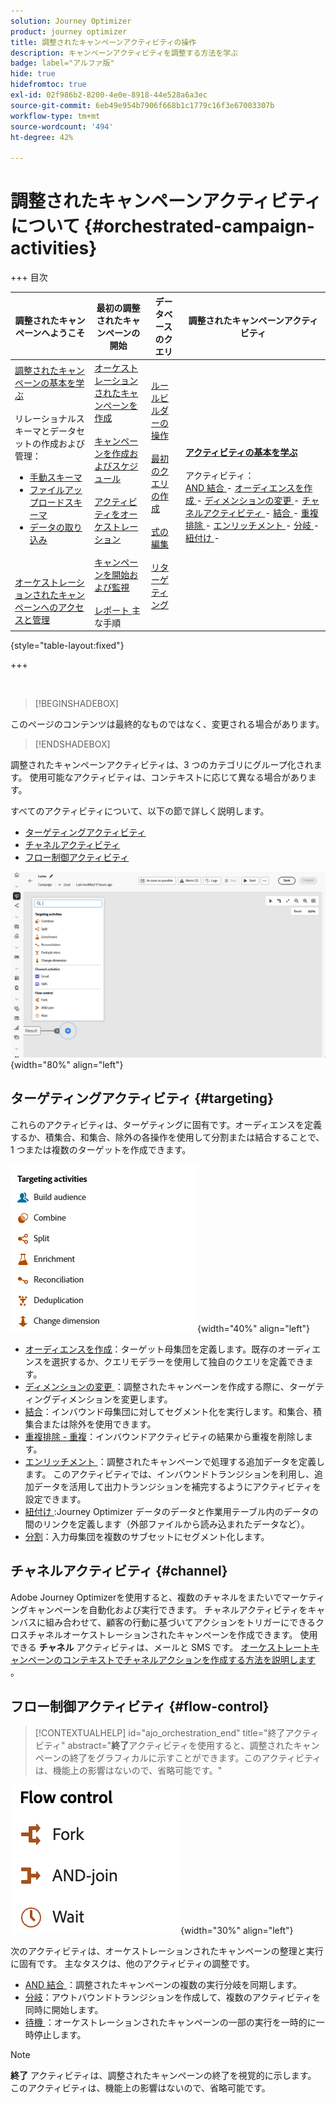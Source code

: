 ```yaml
---
solution: Journey Optimizer
product: journey optimizer
title: 調整されたキャンペーンアクティビティの操作
description: キャンペーンアクティビティを調整する方法を学ぶ
badge: label="アルファ版"
hide: true
hidefromtoc: true
exl-id: 02f986b2-8200-4e0e-8918-44e528a6a3ec
source-git-commit: 6eb49e954b7906f668b1c1779c16f3e67003307b
workflow-type: tm+mt
source-wordcount: '494'
ht-degree: 42%

---
```


# 調整されたキャンペーンアクティビティについて {#orchestrated-campaign-activities}


+++ 目次

| 調整されたキャンペーンへようこそ | 最初の調整されたキャンペーンの開始 | データベースのクエリ | 調整されたキャンペーンアクティビティ |
|---|---|---|---|
| [ 調整されたキャンペーンの基本を学ぶ ](../gs-orchestrated-campaigns.md)<br/><br/> リレーショナルスキーマとデータセットの作成および管理：</br> <ul><li>[ 手動スキーマ ](../manual-schema.md)</li><li>[ ファイルアップロードスキーマ ](../file-upload-schema.md)</li><li>[ データの取り込み ](../ingest-data.md)</li></ul><br/><br/>[ オーケストレーションされたキャンペーンへのアクセスと管理 ](../access-manage-orchestrated-campaigns.md) | [ オーケストレーションされたキャンペーンを作成 ](../gs-campaign-creation.md)<br/><br/>[ キャンペーンを作成およびスケジュール ](../create-orchestrated-campaign.md)<br/><br/>[ アクティビティをオーケストレーション ](../orchestrate-activities.md)<br/><br/>[ キャンペーンを開始および監視 ](../start-monitor-campaigns.md)<br/><br/>[ レポート ](../reporting-campaigns.md) 主な手順 | [ ルールビルダーの操作 ](../orchestrated-rule-builder.md)<br/><br/>[ 最初のクエリの作成 ](../build-query.md)<br/><br/>[ 式の編集 ](../edit-expressions.md)<br/><br/>[ リターゲティング ](../retarget.md) | <b>[ アクティビティの基本を学ぶ ](about-activities.md)</b><br/><br/> アクティビティ：<br/>[AND 結合 ](and-join.md) - [ オーディエンスを作成 ](build-audience.md) - [ ディメンションの変更 ](change-dimension.md) - [ チャネルアクティビティ ](channels.md) - [ 結合 ](combine.md) - [ 重複排除 ](deduplication.md) - [ エンリッチメント ](enrichment.md) - [ 分岐 ](fork.md) - [ 紐付け ](reconciliation.md) [ ](save-audience.md) [ ](split.md) [ ](wait.md) - |

{style="table-layout:fixed"}

+++

<br/>

>[!BEGINSHADEBOX]

このページのコンテンツは最終的なものではなく、変更される場合があります。

>[!ENDSHADEBOX]

調整されたキャンペーンアクティビティは、3 つのカテゴリにグループ化されます。 使用可能なアクティビティは、コンテキストに応じて異なる場合があります。

すべてのアクティビティについて、以下の節で詳しく説明します。

* [ターゲティングアクティビティ](#targeting)
* [チャネルアクティビティ](#channel)
* [フロー制御アクティビティ](#flow-control)

![ キャンバスで使用可能なアクティビティのリスト ](../assets/orchestrated-activities.png){width="80%" align="left"}

## ターゲティングアクティビティ {#targeting}

これらのアクティビティは、ターゲティングに固有です。オーディエンスを定義するか、積集合、和集合、除外の各操作を使用して分割または結合することで、1 つまたは複数のターゲットを作成できます。

![ ターゲティングアクティビティのリスト ](../assets/targeting-activities.png){width="40%" align="left"}

* [オーディエンスを作成](build-audience.md)：ターゲット母集団を定義します。既存のオーディエンスを選択するか、クエリモデラーを使用して独自のクエリを定義できます。
* [ ディメンションの変更 ](change-dimension.md)：調整されたキャンペーンを作成する際に、ターゲティングディメンションを変更します。
* [結合](combine.md)：インバウンド母集団に対してセグメント化を実行します。和集合、積集合または除外を使用できます。
* [重複排除 - 重複](deduplication.md)：インバウンドアクティビティの結果から重複を削除します。
* [ エンリッチメント ](enrichment.md)：調整されたキャンペーンで処理する追加データを定義します。 このアクティビティでは、インバウンドトランジションを利用し、追加データを活用して出力トランジションを補完するようにアクティビティを設定できます。
* [ 紐付け ](reconciliation.md):Journey Optimizer データのデータと作業用テーブル内のデータの間のリンクを定義します（外部ファイルから読み込まれたデータなど）。
* [分割](split.md)：入力母集団を複数のサブセットにセグメント化します。

## チャネルアクティビティ {#channel}

Adobe Journey Optimizerを使用すると、複数のチャネルをまたいでマーケティングキャンペーンを自動化および実行できます。 チャネルアクティビティをキャンバスに組み合わせて、顧客の行動に基づいてアクションをトリガーにできるクロスチャネルオーケストレーションされたキャンペーンを作成できます。 使用できる **チャネル** アクティビティは、メールと SMS です。 [ オーケストレートキャンペーンのコンテキストでチャネルアクションを作成する方法を説明します ](channels.md)。

## フロー制御アクティビティ {#flow-control}

>[!CONTEXTUALHELP]
>id="ajo_orchestration_end"
>title="終了アクティビティ"
>abstract="**終了**&#x200B;アクティビティを使用すると、調整されたキャンペーンの終了をグラフィカルに示すことができます。このアクティビティは、機能上の影響はないので、省略可能です。"

![ フロー制御アクティビティのリスト ](../assets/flow-control-activities.png){width="30%" align="left"}

次のアクティビティは、オーケストレーションされたキャンペーンの整理と実行に固有です。 主なタスクは、他のアクティビティの調整です。

* [AND 結合 ](and-join.md)：調整されたキャンペーンの複数の実行分岐を同期します。
* [分岐](fork.md)：アウトバウンドトランジションを作成して、複数のアクティビティを同時に開始します。
* [ 待機 ](wait.md)：オーケストレーションされたキャンペーンの一部の実行を一時的に一時停止します。
  <!--* [Test](test.md): Enable transitions based on specified conditions.-->

>[!NOTE]
>**終了** アクティビティは、調整されたキャンペーンの終了を視覚的に示します。 このアクティビティは、機能上の影響はないので、省略可能です。
